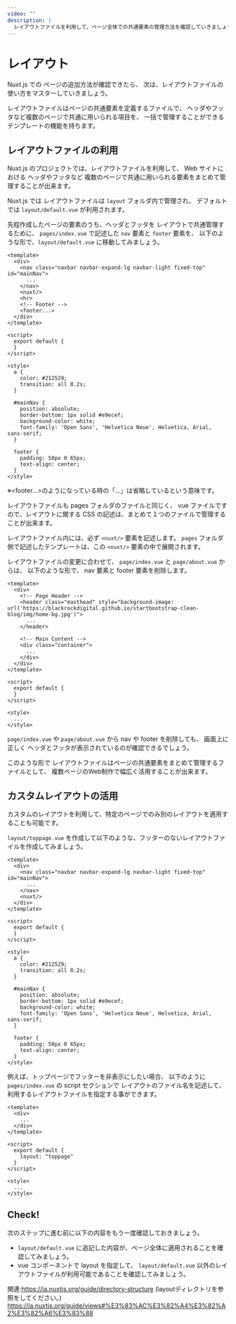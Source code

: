 ```yaml
---
video: ""
description: | 
  レイアウトファイルを利用して、ページ全体での共通要素の管理方法を確認していきましょう。
---
```


# レイアウト

Nuxt.js での ページの追加方法が確認できたら、
次は、レイアウトファイルの使い方をマスターしていきましょう。

レイアウトファイルはページの共通要素を定義するファイルで、
ヘッダやフッタなど複数のページで共通に用いられる項目を、
一括で管理することができるテンプレートの機能を持ちます。

## レイアウトファイルの利用

Nuxt.js のプロジェクトでは、レイアウトファイルを利用して、
Web サイトにおける ヘッダやフッタなど
複数のページで共通に用いられる要素をまとめて管理することが出来ます。

Nuxt.js では レイアウトファイルは `layout` フォルダ内で管理され、
デフォルトでは `layout/default.vue` が利用されます。

先程作成したページの要素のうち、ヘッダとフッタを レイアウトで共通管理するために、
`pages/index.vue` で記述した `nav` 要素と `footer` 要素を、
以下のような形で、`layout/default.vue` に移動してみましょう。

```vue
<template>
  <div>
    <nav class="navbar navbar-expand-lg navbar-light fixed-top" id="mainNav">
      ...
    </nav>
    <nuxt/>
    <hr>
    <!-- Footer -->
    <footer...>
  </div>
</template>

<script>
  export default {
  }
</script>

<style>
  a {
    color: #212529;
    transition: all 0.2s;
  }

  #mainNav {
    position: absolute;
    border-bottom: 1px solid #e9ecef;
    background-color: white;
    font-family: 'Open Sans', 'Helvetica Neue', Helvetica, Arial, sans-serif;
  }

  footer {
    padding: 50px 0 65px;
    text-align: center;
  }
</style>
```
※<footer...>のようになっている時の「...」は省略しているという意味です。

レイアウトファイルも pages フォルダのファイルと同じく、
vue ファイルですので、レイアウトに関する CSS の記述は、まとめて１つのファイルで管理することが出来ます。

レイアウトファイル内には、必ず `<nuxt/>` 要素を記述します。 
`pages` フォルダ側で記述したテンプレートは、この `<nuxt/>` 要素の中で展開されます。

レイアウトファイルの変更に合わせて、 `page/index.vue` と `page/about.vue` からは、
以下のような形で、 nav 要素と footer 要素を削除します。

```vue
<template>
  <div>
    <!-- Page Header -->
    <header class="masthead" style="background-image: url('https://blackrockdigital.github.io/startbootstrap-clean-blog/img/home-bg.jpg')">
      ...
    </header>

    <!-- Main Content -->
    <div class="container">
      ...
    </div>
  </div>
</template>

<script>
  export default {
  }
</script>

<style>
  ...
</style>
```

`page/index.vue` や `page/about.vue`  から nav や footer を削除しても、
画面上に正しく ヘッダとフッタが表示されているのが確認できるでしょう。

このような形で レイアウトファイルはページの共通要素をまとめて管理するファイルとして、
複数ページのWeb制作で幅広く活用することが出来ます。


## カスタムレイアウトの活用

カスタムのレイアウトを利用して、特定のページでのみ別のレイアウトを適用することも可能です。

`layout/toppage.vue` を作成して以下のような、フッターのないレイアウトファイルを作成してみましょう。

```vue
<template>
  <div>
    <nav class="navbar navbar-expand-lg navbar-light fixed-top" id="mainNav">
      ...
    </nav>
    <nuxt/>
  </div>
</template>

<script>
  export default {
  }
</script>

<style>
  a {
    color: #212529;
    transition: all 0.2s;
  }

  #mainNav {
    position: absolute;
    border-bottom: 1px solid #e9ecef;
    background-color: white;
    font-family: 'Open Sans', 'Helvetica Neue', Helvetica, Arial, sans-serif;
  }

  footer {
    padding: 50px 0 65px;
    text-align: center;
  }
</style>
```

例えば、トップページでフッターを非表示にしたい場合、
以下のように `pages/index.vue` の script セクションで レイアウトのファイル名を記述して、
利用するレイアウトファイルを指定する事ができます。

```vue
<template>
  <div>
    ...
  </div>
</template>

<script>
  export default {
    layout: "toppage"
  }
</script>

<style>
  ...
</style>
```

## Check! 

次のステップに進む前に以下の内容をもう一度確認しておきましょう。

- `layout/default.vue` に追記した内容が、ページ全体に適用されることを確認してみましょう。
- vue コンポーネントで layout を指定して、 `layout/default.vue` 以外のレイアウトファイルが利用可能であることを確認してみましょう。

関連:https://ja.nuxtjs.org/guide/directory-structure (layoutディレクトリを参照をしてください。)
https://ja.nuxtjs.org/guide/views#%E3%83%AC%E3%82%A4%E3%82%A2%E3%82%A6%E3%83%88
